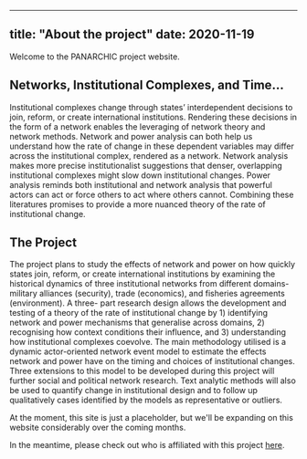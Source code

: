 ---
title: "About the project"
date: 2020-11-19
--

Welcome to the PANARCHIC project website.



## Networks, Institutional Complexes, and Time...

Institutional complexes change through states’ interdependent decisions to join, reform, or create international institutions. Rendering these decisions in the form of a network enables the leveraging of network theory and network methods. Network and power analysis can both help us understand how the rate of change in these dependent variables may differ across the institutional complex, rendered as a network. Network analysis makes more precise institutionalist suggestions that denser, overlapping institutional complexes might slow down institutional changes. Power analysis reminds both institutional and network analysis that powerful actors can act or force others to act where others cannot. Combining these literatures promises to provide a more nuanced theory of the rate of institutional change.

## The Project

The project plans to study the effects of network and power on how quickly states join, reform, or create international institutions by examining the historical dynamics of three institutional networks from different domains-military alliances (security), trade (economics), and fisheries agreements (environment). A three- part research design allows the development and testing of a theory of the rate of institutional change by 1) identifying network and power mechanisms that generalise across domains, 2) recognising how context conditions their influence, and 3) understanding how institutional complexes coevolve. The main methodology utilised is a dynamic actor-oriented network event model to estimate the effects network and power have on the timing and choices of institutional changes. Three extensions to this model to be developed during this project will further social and political network research. Text analytic methods will also be used to quantify change in institutional design and to follow up qualitatively cases identified by the models as representative or outliers.

At the moment, this site is just a placeholder,
but we'll be expanding on this website considerably over the coming months.

In the meantime, please check out who is affiliated with this project
[here](/team).
